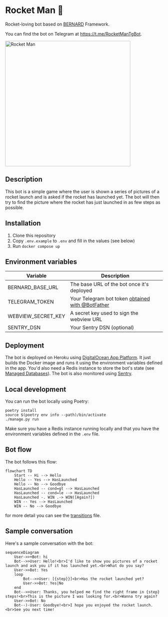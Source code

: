 # Rocket Man 🚀
Rocket-loving bot based on [BERNARD](https://github.com/BernardFW/bernard) Framework.

You can find the bot on Telegram at https://t.me/RocketManTgBot.

<img alt="Rocket Man" src="https://github.com/nilox94/rocket-man/assets/6260113/0a622250-2c40-4ca1-a202-4000955ca4cd" width="400">

## Description
This bot is a simple game where the user is shown a series of pictures of a rocket launch and is asked if the rocket has launched yet.
The bot will then try to find the picture where the rocket has just launched in as few steps as possible.

## Installation
1. Clone this repository
2. Copy `.env.example` to `.env` and fill in the values (see below)
3. Run `docker compose up`

## Environment variables
| Variable           | Description                                                                                                       |
| ------------------ | ----------------------------------------------------------------------------------------------------------------- |
| BERNARD_BASE_URL   | The base URL of the bot once it's deployed                                                                        |
| TELEGRAM_TOKEN     | Your Telegram bot token [obtained with @BotFather](https://core.telegram.org/bots/tutorial#obtain-your-bot-token) |
| WEBVIEW_SECRET_KEY | A secret key used to sign the webview URL                                                                         |
| SENTRY_DSN         | Your Sentry DSN (optional)                                                                                        |

## Deployment
The bot is deployed on Heroku using [DigitalOcean App Platform](https://www.digitalocean.com/go/app-platform).
It just builds the Docker image and runs it using the environment variables defined in the app.
You'd also need a Redis instance to store the bot's state (see [Managed Databases](https://docs.digitalocean.com/products/app-platform/how-to/manage-databases/)).
The bot is also monitored using [Sentry](https://sentry.io/).

## Local development
You can run the bot locally using Poetry:
```shell
poetry install
source $(poetry env info --path)/bin/activate
./manage.py run
```
Make sure you have a Redis instance running locally and that you have the environment variables defined in the `.env` file.

## Bot flow
The bot follows this flow:
```mermaid
flowchart TD
    Start -- Hi --> Hello
    Hello -- Yes --> HasLaunched
    Hello -- No --> Goodbye
    HasLaunched -- cond=gt --> HasLaunched
    HasLaunched -- cond=le --> HasLaunched
    HasLaunched -. WIN .-> WIN([Again?])
    WIN -- Yes --> HasLaunched
    WIN -- No --> Goodbye
```
for more detail you can see the [transitions](rocket_man/transitions.py) file.

## Sample conversation
Here's a sample conversation with the bot:
```mermaid
sequenceDiagram
    User->>+Bot: hi
    Bot-->>User: Hello!<br>I'd like to show you pictures of a rocket launch and ask you if it has launched yet.<br>What do you say?
    User->>Bot: Yes
    loop
        Bot-->>User: [{step}}]<br>Has the rocket launched yet?
        User->>Bot: Yes|No
    end
    Bot-->>User: Thanks, you helped me find the right frame in {step} steps!<br>This is the picture I was looking for.<br>Wanna try again?
    User->>Bot: No
    Bot--)-User: Goodbye!<br>I hope you enjoyed the rocket launch.<br>See you next time!
```
